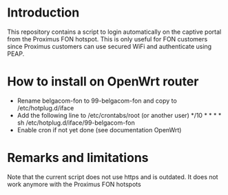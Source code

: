 # Introduction
This repository contains a script to login automatically on the captive portal from the Proximus FON hotspot. This is only useful for FON customers since Proximus customers can use secured WiFi and authenticate using PEAP.

# How to install on OpenWrt router
- Rename belgacom-fon to 99-belgacom-fon and copy to /etc/hotplug.d/iface 
- Add the following line to /etc/crontabs/root (or another user)
*/10 * * * * sh /etc/hotplug.d/iface/99-belgacom-fon
- Enable cron if not yet done (see documentation OpenWrt)

# Remarks and limitations
Note that the current script does not use https and is outdated. It does not work anymore with the Proximus FON hotspots